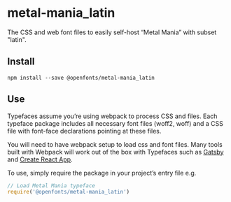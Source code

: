 
# metal-mania_latin

The CSS and web font files to easily self-host “Metal Mania” with subset "latin".

## Install

`npm install --save @openfonts/metal-mania_latin`

## Use

Typefaces assume you’re using webpack to process CSS and files. Each typeface
package includes all necessary font files (woff2, woff) and a CSS file with
font-face declarations pointing at these files.

You will need to have webpack setup to load css and font files. Many tools built
with Webpack will work out of the box with Typefaces such as [Gatsby](https://github.com/gatsbyjs/gatsby)
and [Create React App](https://github.com/facebookincubator/create-react-app).

To use, simply require the package in your project’s entry file e.g.

```javascript
// Load Metal Mania typeface
require('@openfonts/metal-mania_latin')
```
